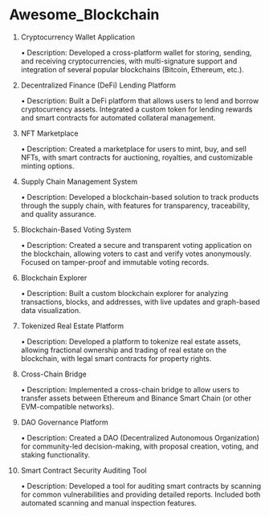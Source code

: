 # Awesome_Blockchain


1. Cryptocurrency Wallet Application

	•	Description: Developed a cross-platform wallet for storing, sending, and receiving cryptocurrencies, with multi-signature support and integration of several popular blockchains (Bitcoin, Ethereum, etc.).

2. Decentralized Finance (DeFi) Lending Platform

	•	Description: Built a DeFi platform that allows users to lend and borrow cryptocurrency assets. Integrated a custom token for lending rewards and smart contracts for automated collateral management.

3. NFT Marketplace

	•	Description: Created a marketplace for users to mint, buy, and sell NFTs, with smart contracts for auctioning, royalties, and customizable minting options.

4. Supply Chain Management System

	•	Description: Developed a blockchain-based solution to track products through the supply chain, with features for transparency, traceability, and quality assurance.

5. Blockchain-Based Voting System

	•	Description: Created a secure and transparent voting application on the blockchain, allowing voters to cast and verify votes anonymously. Focused on tamper-proof and immutable voting records.

6. Blockchain Explorer

	•	Description: Built a custom blockchain explorer for analyzing transactions, blocks, and addresses, with live updates and graph-based data visualization.

7. Tokenized Real Estate Platform

	•	Description: Developed a platform to tokenize real estate assets, allowing fractional ownership and trading of real estate on the blockchain, with legal smart contracts for property rights.

8. Cross-Chain Bridge

	•	Description: Implemented a cross-chain bridge to allow users to transfer assets between Ethereum and Binance Smart Chain (or other EVM-compatible networks).

9. DAO Governance Platform

	•	Description: Created a DAO (Decentralized Autonomous Organization) for community-led decision-making, with proposal creation, voting, and staking functionality.

10. Smart Contract Security Auditing Tool

	•	Description: Developed a tool for auditing smart contracts by scanning for common vulnerabilities and providing detailed reports. Included both automated scanning and manual inspection features.
